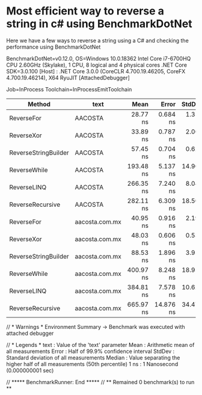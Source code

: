 # Most efficient way to reverse a string in c# using BenchmarkDotNet

Here we have a few ways to reverse a string using a C# and checking the performance using BenchmarkDotNet

BenchmarkDotNet=v0.12.0, OS=Windows 10.0.18362
Intel Core i7-6700HQ CPU 2.60GHz (Skylake), 1 CPU, 8 logical and 4 physical cores
.NET Core SDK=3.0.100
  [Host] : .NET Core 3.0.0 (CoreCLR 4.700.19.46205, CoreFX 4.700.19.46214), X64 RyuJIT  [AttachedDebugger]

Job=InProcess  Toolchain=InProcessEmitToolchain

|               Method |           text |      Mean |     Error |    StdDev |    Median |
|--------------------- |--------------- |----------:|----------:|----------:|----------:|
|           ReverseFor |        AACOSTA |  28.77 ns |  0.684 ns |  1.351 ns |  28.41 ns |
|           ReverseXor |        AACOSTA |  33.89 ns |  0.787 ns |  2.004 ns |  32.97 ns |
| ReverseStringBuilder |        AACOSTA |  57.45 ns |  0.704 ns |  0.624 ns |  57.33 ns |
|         ReverseWhile |        AACOSTA | 193.48 ns |  5.137 ns | 14.903 ns | 190.57 ns |
|          ReverseLINQ |        AACOSTA | 266.35 ns |  7.240 ns |  8.047 ns | 263.55 ns |
|     ReverseRecursive |        AACOSTA | 282.11 ns |  6.309 ns | 18.502 ns | 278.36 ns |
|           ReverseFor | aacosta.com.mx |  40.95 ns |  0.916 ns |  2.196 ns |  40.38 ns |
|           ReverseXor | aacosta.com.mx |  48.03 ns |  0.606 ns |  0.537 ns |  47.95 ns |
| ReverseStringBuilder | aacosta.com.mx |  88.53 ns |  1.896 ns |  3.959 ns |  86.93 ns |
|         ReverseWhile | aacosta.com.mx | 400.97 ns |  8.248 ns | 18.951 ns | 394.94 ns |
|          ReverseLINQ | aacosta.com.mx | 384.81 ns |  7.578 ns | 10.623 ns | 383.72 ns |
|     ReverseRecursive | aacosta.com.mx | 665.97 ns | 14.876 ns | 34.477 ns | 657.21 ns |

// * Warnings *
Environment
  Summary -> Benchmark was executed with attached debugger

// * Legends *
  text   : Value of the 'text' parameter
  Mean   : Arithmetic mean of all measurements
  Error  : Half of 99.9% confidence interval
  StdDev : Standard deviation of all measurements
  Median : Value separating the higher half of all measurements (50th percentile)
  1 ns   : 1 Nanosecond (0.000000001 sec)

// ***** BenchmarkRunner: End *****
// ** Remained 0 benchmark(s) to run **
